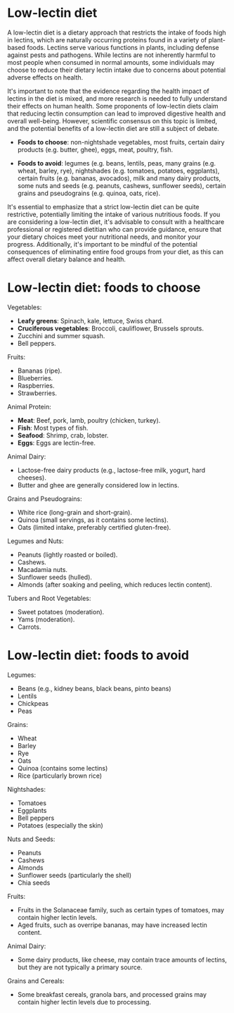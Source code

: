# Low-lectin diet

A low-lectin diet is a dietary approach that restricts the intake of foods high in lectins, which are naturally occurring proteins found in a variety of plant-based foods. Lectins serve various functions in plants, including defense against pests and pathogens. While lectins are not inherently harmful to most people when consumed in normal amounts, some individuals may choose to reduce their dietary lectin intake due to concerns about potential adverse effects on health.

It's important to note that the evidence regarding the health impact of lectins in the diet is mixed, and more research is needed to fully understand their effects on human health. Some proponents of low-lectin diets claim that reducing lectin consumption can lead to improved digestive health and overall well-being. However, scientific consensus on this topic is limited, and the potential benefits of a low-lectin diet are still a subject of debate.

* **Foods to choose**: non-nightshade vegetables, most fruits, certain dairy products (e.g. butter, ghee), eggs, meat, poultry, fish.

* **Foods to avoid**: legumes (e.g. beans, lentils, peas, many grains (e.g. wheat, barley, rye), nightshades (e.g. tomatoes, potatoes, eggplants), certain fruits (e.g. bananas, avocados), milk and many dairy products, some nuts and seeds (e.g. peanuts, cashews, sunflower seeds), certain grains and pseudograins (e.g. quinoa, oats, rice).

It's essential to emphasize that a strict low-lectin diet can be quite restrictive, potentially limiting the intake of various nutritious foods. If you are considering a low-lectin diet, it's advisable to consult with a healthcare professional or registered dietitian who can provide guidance, ensure that your dietary choices meet your nutritional needs, and monitor your progress. Additionally, it's important to be mindful of the potential consequences of eliminating entire food groups from your diet, as this can affect overall dietary balance and health.

# Low-lectin diet: foods to choose

Vegetables:

* **Leafy greens**: Spinach, kale, lettuce, Swiss chard.
* **Cruciferous vegetables**: Broccoli, cauliflower, Brussels sprouts.
* Zucchini and summer squash.
* Bell peppers.

Fruits:

* Bananas (ripe).
* Blueberries.
* Raspberries.
* Strawberries.

Animal Protein:

* **Meat**: Beef, pork, lamb, poultry (chicken, turkey).
* **Fish**: Most types of fish.
* **Seafood**: Shrimp, crab, lobster.
* **Eggs**: Eggs are lectin-free.

Animal Dairy:

* Lactose-free dairy products (e.g., lactose-free milk, yogurt, hard cheeses).
* Butter and ghee are generally considered low in lectins.

Grains and Pseudograins:

* White rice (long-grain and short-grain).
* Quinoa (small servings, as it contains some lectins).
* Oats (limited intake, preferably certified gluten-free).

Legumes and Nuts:

* Peanuts (lightly roasted or boiled).
* Cashews.
* Macadamia nuts.
* Sunflower seeds (hulled).
* Almonds (after soaking and peeling, which reduces lectin content).

Tubers and Root Vegetables:

* Sweet potatoes (moderation).
* Yams (moderation).
* Carrots.

# Low-lectin diet: foods to avoid

Legumes:

* Beans (e.g., kidney beans, black beans, pinto beans)
* Lentils
* Chickpeas
* Peas

Grains:

* Wheat
* Barley
* Rye
* Oats
* Quinoa (contains some lectins)
* Rice (particularly brown rice)

Nightshades:

* Tomatoes
* Eggplants
* Bell peppers
* Potatoes (especially the skin)

Nuts and Seeds:

* Peanuts
* Cashews
* Almonds
* Sunflower seeds (particularly the shell)
* Chia seeds

Fruits:

* Fruits in the Solanaceae family, such as certain types of tomatoes, may contain higher lectin levels.
* Aged fruits, such as overripe bananas, may have increased lectin content.

Animal Dairy:

* Some dairy products, like cheese, may contain trace amounts of lectins, but they are not typically a primary source.

Grains and Cereals:

* Some breakfast cereals, granola bars, and processed grains may contain higher lectin levels due to processing.
